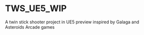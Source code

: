 # TWS_UE5_WIP
A twin stick shooter project in UE5 preview inspired by Galaga and Asteroids Arcade games
